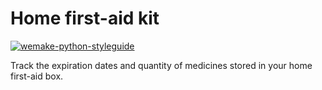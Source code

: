 # Home first-aid kit

[![wemake-python-styleguide](https://img.shields.io/badge/style-wemake-000000.svg)](https://github.com/wemake-services/wemake-python-styleguide)

Track the expiration dates and quantity of medicines stored in your home first-aid box.